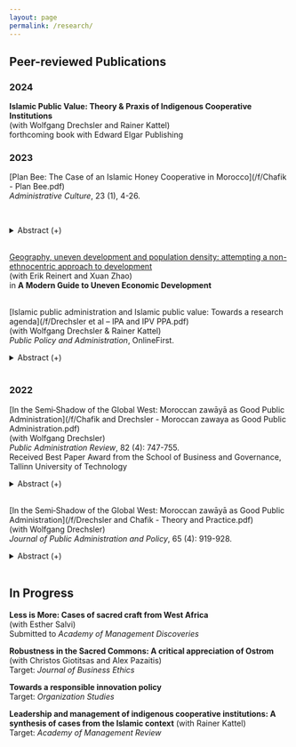 ```yaml
---
layout: page
permalink: /research/
---
```

     
## Peer-reviewed Publications

### 2024

  **Islamic Public Value: Theory & Praxis of Indigenous Cooperative Institutions** <br>
  (with Wolfgang Drechsler and Rainer Kattel)<br>
  forthcoming book with Edward Elgar Publishing <br />
  

### 2023

  [Plan Bee: The Case of an Islamic Honey Cooperative in Morocco](/f/Chafik - Plan Bee.pdf)<br>
  *Administrative Culture*, 23 (1), 4-26.


  &nbsp; <details><summary> Abstract (+) </summary>
   
   <blockquote><p align="left"> Taddaret Inzerki is an indigenous honey cooperative (i.e. apiary) in rural Morocco that has operated autonomously for centuries. To understand the devolved status of the apiary, and accordingly, explore the often overlooked field of (non-Western) traditional community-based administrative systems and practices, this essay first provides a brief summary of devolution theory (based on Althusius’ Politica) and the track record of similar policies in the context of natural resource management. The case of Taddaret Inzerki, which is the core contribution of the essay, is then presented along the lines of a Geertzian thick description, revealing both the apiary’s historical foundation and its three enduring institutional goals stemming from the rules of the commons: ensuring the welfare of bees, properly treating fellow beekeepers, and fulfilling Islamic requisites. The result for the villagers upholding their sacred craft of Islamic beekeeping is that they are able to generate a reliable livelihood and preserve their shared natural resource commons. However, this essay argues that this administrative arrangement also proves beneficial at the national and even global level, and concludes by suggesting potential avenues of future research.<br></p> </blockquote>   
   </details> <br />

   
  [Geography, uneven development and population density: attempting a non-ethnocentric approach to development](/f/Racial_Disparities_in_Voting_Wait_Times.pdf) <br />
  (with Erik Reinert and Xuan Zhao)<br />
  in **A Modern Guide to Uneven Economic Development** <br />
  <br />

   
  [Islamic public administration and Islamic public value: Towards a research agenda](/f/Drechsler et al – IPA and IPV PPA.pdf) <br />
  (with Wolfgang Drechsler & Rainer Kattel)<br />
  *Public Policy and Administration*, OnlineFirst.


   <details><summary> Abstract (+) </summary>
   
   <blockquote>
   <p align="left"> This essay explores whether religion has a place in addressing public challenges, particularly in the context of Non-Western Public Administration paradigms such as Confucian, Buddhist, and Islamic. The authors focus on Islam as a case study and highlight the need for real-life cases to build a grounded theory. To this end, the essay documents the authors’ ongoing research on Islamic Public Value. We argue that to understand Public Administration in a global context, it is essential to recognize the limitations of a Western perspective, from which the dichotomy of religious versus secular emerged, and in so doing, consider alternative departure points, i.e. paradigms incorporating religious or semi-religious elements.<br></p> </blockquote>   
   </details><br />

### 2022

  [In the Semi‐Shadow of the Global West: Moroccan zawāyā as Good Public Administration](/f/Chafik and Drechsler - Moroccan zawaya as Good Public Administration.pdf)<br />
  (with Wolfgang Drechsler)<br />
  *Public Administration Review*, 82 (4): 747-755.<br />
  Received Best Paper Award from the School of Business and Governance, Tallinn University of Technology

<details><summary> Abstract (+) </summary>
   
   <blockquote>
   <p align="left"> The 2020 international protests addressing structural racism and colonial legacies have also questioned Western ascendancy on defining (good) governance. Non-Western traditional forms of governance surviving today, despite not receiving much academic attention, pose an obvious alternative. This study analyses key indigenous institutions in Morocco known as *zawāyā*, and in doing so, fills some of the lacunae on Islamic-African public administration. Drawing from novel data collected via ethnographic fieldwork across three domains of public service provision, the authors, apparently for the first time in such a context, present a public administration that is functional in its operation, delivering on its goals, and on both counts markedly different from the global-Western mainstream. Our results uncover a public administration that (1) coexists with a larger state, (2) delivers coproduced services, and (3) merits recognition.<br></p> </blockquote>   
   </details><br />

[In the Semi‐Shadow of the Global West: Moroccan zawāyā as Good Public Administration](/f/Drechsler and Chafik - Theory and Practice.pdf)<br />
  (with Wolfgang Drechsler)<br />
  *Journal of Public Administration and Policy*, 65 (4): 919-928.<br />

<details><summary> Abstract (+) </summary>
   
   <blockquote>
   <p align="left"> The combination of theoretical principles and centuries-old, yet still functional, practices and institutions that together form the Islamic paradigm of public administration (PA) have customarily been absent from both academic literature and PA reform policies, not least in the NISPAcee region. With, e. g., the arrival of Peter’s *Administrative Traditions* last year, however, Islamic PA has now been positioned within the mainstream, that is, recognized as a legitimate, contextually relevant alternative to the global-Western paradigm. Accordingly, this article aims to further delineate the Islamic PA tradition by discussing its positionality and significance within Non-Western PA, surveying its normative principles, exploring a set of contemporary case studies in Turkey, Uzbekistan, and Morocco, and concluding with a broader reflection on the importance of contextuality and heterogeneity for good PA.<br></p> </blockquote>   
   </details><br />
   
## In Progress

  **Less is More: Cases of sacred craft from West Africa**<br />
  (with Esther Salvi)<br />
  Submitted to *Academy of Management Discoveries*<br />

  **Robustness in the Sacred Commons: A critical appreciation of Ostrom**<br />
  (with Christos Giotitsas and Alex Pazaitis)<br />
  Target: *Journal of Business Ethics*<br />

  **Towards a responsible innovation policy**<br />
  Target: *Organization Studies*<br />

  **Leadership and management of indigenous cooperative institutions: A synthesis of cases from the Islamic context**
  (with Rainer Kattel)<br />
  Target: *Academy of Management Review*




